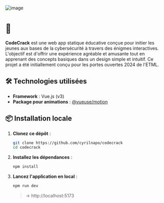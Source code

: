 <p align="center">
	
![image](https://github.com/user-attachments/assets/b852534a-f65d-462f-8353-258f2dcaf3e8)
	
</p>

# 🎈

**CodeCrack** est une web app statique éducative conçue pour initier les jeunes aux bases de la cybersécurité à travers des énigmes interactives. L'objectif est d'offrir une expérience agréable et amusante tout en apprenant des concepts basiques dans un design simple et intuitif. Ce projet a été initiallement conçu pour les portes ouvertes 2024 de l'ETML.


## 🛠️ Technologies utilisées

- **Framework** : Vue.js (v3)
- **Package pour animations** : [@vueuse/motion](https://github.com/vueuse/motion)

## 📦 Installation locale

1. **Clonez ce dépôt** :
   ```bash
   git clone https://github.com/cyrilnapo/codecrack
   cd codecrack
   ```
2. **Installez les dépendances** :
	```bash
	npm install
	````
3. **Lancez l'application en local** :
	```bash
	npm run dev
	```
	> → http://localhost:5173
